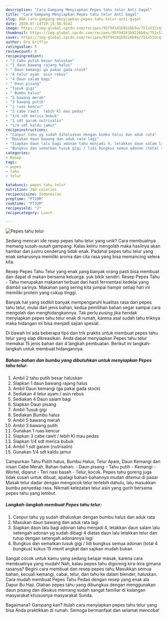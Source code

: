 ```yaml
---
description: "Cara Gampang Menyiapkan Pepes tahu telur Anti Gagal"
title: "Cara Gampang Menyiapkan Pepes tahu telur Anti Gagal"
slug: 866-cara-gampang-menyiapkan-pepes-tahu-telur-anti-gagal
date: 2020-07-14T10:15:58.914Z
image: https://img-global.cpcdn.com/recipes/95f94181b9226b9a/751x532cq70/pepes-tahu-telur-foto-resep-utama.jpg
thumbnail: https://img-global.cpcdn.com/recipes/95f94181b9226b9a/751x532cq70/pepes-tahu-telur-foto-resep-utama.jpg
cover: https://img-global.cpcdn.com/recipes/95f94181b9226b9a/751x532cq70/pepes-tahu-telur-foto-resep-utama.jpg
author: Ora Griffin
ratingvalue: 5
reviewcount: 8
recipeingredient:
- "2 tahu putih besar haluskan"
- "1 daun bawang rajang halus"
- " Daun kemangi ga pakai gada stock"
- "4 telur ayam  asin rebus"
- "4 Daun salam bagi"
- " Daun pisang"
- "Tusuk gigi"
- " Bumbu halus"
- "5 bawang merah"
- "3 bawang putih"
- "1 ruas kencur"
- "3 cabe rawit  lebih Kl mau pedas"
- "1/4 sdt merica bubuk"
- "1 sdt garam nutrisalin"
- "1/4 sdt kaldu jamur"
recipeinstructions:
- "Canpur tahu yg sudah dihaluskan dengan bumbu halus dan aduk rata"
- "Masukan daun bawang dan aduk rata lagi"
- "Siapkan daun lalu bagi adonan tahu menjadi 4, letakkan daun salam lalu setengah adonan yg sudah dibagi 4 diatas daun lalu letakkan telur dan tutup dengan setengah adonannya lagi"
- "Bungkus dan sematkan tusuk gigi / lidi bungkus semua adonan (total 4 bungkus) kukus 15 menit angkat dan sajikan mudah bukan"
categories:
- Resep
tags:
- pepes
- tahu
- telur

katakunci: pepes tahu telur 
nutrition: 280 calories
recipecuisine: Indonesian
preptime: "PT29M"
cooktime: "PT32M"
recipeyield: "2"
recipecategory: Lunch

---
```



![Pepes tahu telur](https://img-global.cpcdn.com/recipes/95f94181b9226b9a/751x532cq70/pepes-tahu-telur-foto-resep-utama.jpg)

Sedang mencari ide resep pepes tahu telur yang unik? Cara membuatnya memang susah-susah gampang. Kalau keliru mengolah maka hasilnya akan hambar dan justru cenderung tidak enak. Padahal pepes tahu telur yang enak seharusnya memiliki aroma dan cita rasa yang bisa memancing selera kita.

Resep Pepes Tahu Telur yang enak yang banyak orang pasti bisa membuat dan dapat di makan bersama keluarga. yuk bikik sendiri. Resep Pepes Tahu - Tahu merupakan makanan terbuat dari hasil fermentasi kedelai yang diambil sarinya. Makanan yang sering kita jumpai hampir setiap hari ini memiliki protein yang cukup tinggi.

Banyak hal yang sedikit banyak mempengaruhi kualitas rasa dari pepes tahu telur, mulai dari jenis bahan, kedua pemilihan bahan segar sampai cara mengolah dan menghidangkannya. Tak perlu pusing jika hendak menyiapkan pepes tahu telur enak di rumah, karena asal sudah tahu triknya maka hidangan ini bisa menjadi sajian spesial.


Di bawah ini ada beberapa tips dan trik praktis untuk membuat pepes tahu telur yang siap dikreasikan. Anda dapat menyiapkan Pepes tahu telur memakai 15 jenis bahan dan 4 langkah pembuatan. Berikut ini langkah-langkah untuk membuat hidangannya.

<!--inarticleads1-->

##### Bahan-bahan dan bumbu yang dibutuhkan untuk menyiapkan Pepes tahu telur:

1. Ambil 2 tahu putih besar haluskan
1. Siapkan 1 daun bawang rajang halus
1. Ambil  Daun kemangi (ga pakai gada stock)
1. Sediakan 4 telur ayam / asin rebus
1. Sediakan 4 Daun salam bagi
1. Siapkan  Daun pisang
1. Ambil Tusuk gigi
1. Sediakan  Bumbu halus
1. Ambil 5 bawang merah
1. Ambil 3 bawang putih
1. Gunakan 1 ruas kencur
1. Siapkan 3 cabe rawit / lebih Kl mau pedas
1. Siapkan 1/4 sdt merica bubuk
1. Ambil 1 sdt garam (nutrisalin)
1. Gunakan 1/4 sdt kaldu jamur


Campurkan Tahu Putih halus, Bumbu Halus, Telur Ayam, Daun Kemangi dan irisan Cabe Merah. Bahan-bahan: - Daun pisang - Tahu putih - Kemangi - Wortel, diparut - Teri nasi basah - Telur, kocok. Pepes tahu goreng juga tidak susah untuk dibuat, apalagi bahan-bahannya mudah ditemui di pasar Masak telur dadar dengan mengocok telur terlebih dahulu, lalu masukkan bumbu penyedap rasa. Nikmati kelezatan telur asin yang gurih bersama pepes tahu yang lembut. 

<!--inarticleads2-->

##### Langkah-langkah membuat Pepes tahu telur:

1. Canpur tahu yg sudah dihaluskan dengan bumbu halus dan aduk rata
1. Masukan daun bawang dan aduk rata lagi
1. Siapkan daun lalu bagi adonan tahu menjadi 4, letakkan daun salam lalu setengah adonan yg sudah dibagi 4 diatas daun lalu letakkan telur dan tutup dengan setengah adonannya lagi
1. Bungkus dan sematkan tusuk gigi / lidi bungkus semua adonan (total 4 bungkus) kukus 15 menit angkat dan sajikan mudah bukan


Sangat cocok untuk kamu yang sedang belajar masak, karena cara membuatnya yang mudah! Nah, kalau pepes tahu digoreng kira-kira gimana rasanya? Begini cara membuat dan resep pepes tahu Masukkan semua bahan, kecuali kemangi, cabai, telur, dan tahu ke dalam blender, haluskan. Cara mudah membuat Pepes Tahu Pedas dengan resep yang enak ala Dapur Bu Haji. Olahan pepes tahu yang dibungkus dengan menggunakan daun pisang dan dikukus memang sudah sangat familiar di kalangan masyarakat khususnya masyarakat Sunda. 

Bagaimana? Gampang kan? Itulah cara menyiapkan pepes tahu telur yang bisa Anda praktikkan di rumah. Semoga bermanfaat dan selamat mencoba!
